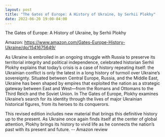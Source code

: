```yaml
---
layout: post
title: "The Gates of Europe: A History of Ukraine, by Serhii Plokhy"
date: 2022-06-20 19:00-04:00
---
```

The Gates of Europe: A History of Ukraine, by Serhii Plokhy

Amazon: https://www.amazon.com/Gates-Europe-History-Ukraine/dp/1541675649/

As Ukraine is embroiled in an ongoing struggle with Russia to preserve its territorial integrity and political independence, celebrated historian Serhii Plokhy explains that today’s crisis is a case of history repeating itself: the Ukrainian conflict is only the latest in a long history of turmoil over Ukraine’s sovereignty. Situated between Central Europe, Russia, and the Middle East, Ukraine has been shaped by empires that exploited the nation as a strategic gateway between East and West—from the Romans and Ottomans to the Third Reich and the Soviet Union. In The Gates of Europe, Plokhy examines Ukraine’s search for its identity through the lives of major Ukrainian historical figures, from its heroes to its conquerors.

This revised edition includes new material that brings this definitive history up to the present. As Ukraine once again finds itself at the center of global attention, Plokhy brings its history to vivid life as he connects the nation’s past with its present and future.
\-\- Amazon review
